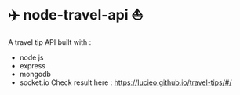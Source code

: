 # :airplane: node-travel-api :boat:
A travel tip API built with :
- node js
- express
- mongodb
- socket.io
Check result here : https://lucieo.github.io/travel-tips/#/
